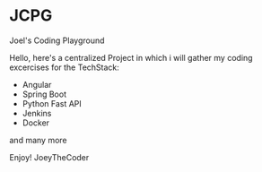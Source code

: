 # JCPG
Joel's Coding Playground

Hello, here's a centralized Project in which i will gather my coding excercises for the TechStack: 

- Angular
- Spring Boot
- Python Fast API
- Jenkins
- Docker

and many more

Enjoy!
JoeyTheCoder